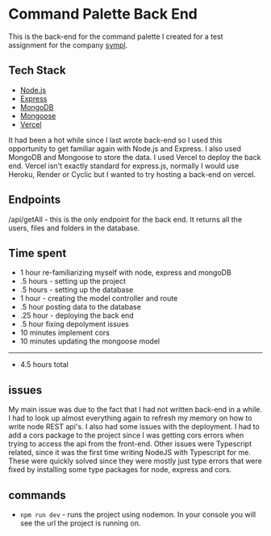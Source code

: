# Command Palette Back End

This is the back-end for the command palette I created for a test assignment for the company [sympl](https://gosympl.com/).

## Tech Stack

- [Node.js](https://nodejs.org/en/)
- [Express](https://expressjs.com/)
- [MongoDB](https://www.mongodb.com/)
- [Mongoose](https://mongoosejs.com/)
- [Vercel](https://vercel.com/)

It had been a hot while since I last wrote back-end so I used this opportunity to get familiar again with Node.js and Express. I also used MongoDB and Mongoose to store the data. I used Vercel to deploy the back end. Vercel isn't exactly standard for express.js, normally I would use Heroku, Render or Cyclic but I wanted to try hosting a back-end on vercel.

## Endpoints

/api/getAll - this is the only endpoint for the back end. It returns all the users, files and folders in the database.

## Time spent

- 1 hour re-familiarizing myself with node, express and mongoDB
- .5 hours - setting up the project
- .5 hours - setting up the database
- 1 hour - creating the model controller and route
- .5 hour posting data to the database
- .25 hour - deploying the back end
- .5 hour fixing depolyment issues
- 10 minutes implement cors
- 10 minutes updating the mongoose model
------
- 4.5 hours total

## issues

My main issue was due to the fact that I had not written back-end in a while. I had to look up almost everything again to refresh my memory on how to write node REST api's. I also had some issues with the deployment. I had to add a cors package to the project since I was getting cors errors when trying to access the api from the front-end. Other issues were Typescript related, since it was the first time writing NodeJS with Typescript for me. These were quickly solved since they were mostly just type errors that were fixed by installing some type packages for node, express and cors.

## commands

- `npm run dev` - runs the project using nodemon. In your console you will see the url the project is running on.